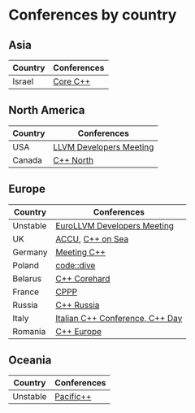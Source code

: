 # Conferences by country

## Asia

| Country | Conferences |
| --- | --- |
| Israel | [Core C++](https://github.com/PatriotRossii/cpp-conferences/blob/master/conferences/corecpp.md) |


## North America

| Country | Conferences |
| --- | --- |
| USA | [LLVM Developers Meeting](https://github.com/PatriotRossii/cpp-conferences/blob/master/conferences/llvm.md) | [C++Now](https://github.com/PatriotRossii/cpp-conferences/blob/master/conferences/cppnow.md), [CppCon](https://github.com/PatriotRossii/cpp-conferences/blob/master/conferences/cppcon.md)
| Canada | [C++ North](https://github.com/PatriotRossii/cpp-conferences/blob/master/conferences/cppnorth.md)


## Europe

| Country | Conferences |
| --- | --- |
| Unstable | [EuroLLVM Developers Meeting](https://github.com/PatriotRossii/cpp-conferences/blob/master/conferences/llvm.md)
| UK | [ACCU](https://github.com/PatriotRossii/cpp-conferences/blob/master/conferences/accu.md), [C++ on Sea](https://github.com/PatriotRossii/cpp-conferences/blob/master/conferences/cpponsea.md)
| Germany | [Meeting C++](https://github.com/PatriotRossii/cpp-conferences/blob/master/conferences/meetingcpp.md)
| Poland | [code::dive](https://github.com/PatriotRossii/cpp-conferences/blob/master/conferences/codedive.md)
| Belarus | [C++ Corehard](https://github.com/PatriotRossii/cpp-conferences/blob/master/conferences/cppcorehard.md)
| France | [CPPP](https://github.com/PatriotRossii/cpp-conferences/blob/master/conferences/cppp.md)
| Russia | [C++ Russia](https://github.com/PatriotRossii/cpp-conferences/blob/master/conferences/cpprussia.md)
| Italy | [Italian C++ Conference, C++ Day](https://github.com/PatriotRossii/cpp-conferences/blob/master/conferences/italiancpp.md)
| Romania | [C++ Europe](https://github.com/PatriotRossii/cpp-conferences/blob/master/conferences/cppeurope.md)

## Oceania

| Country | Conferences |
| --- | --- |
| Unstable | [Pacific++](https://github.com/PatriotRossii/cpp-conferences/blob/master/conferences/pacificpp.md)
